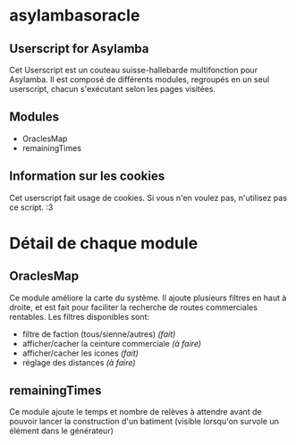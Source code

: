 # asylambasoracle
## Userscript for Asylamba

Cet Userscript est un couteau suisse-hallebarde multifonction pour Asylamba. Il est composé de différents modules, regroupés en un seul userscript, chacun s'exécutant selon les pages visitées.

## Modules
- OraclesMap
- remainingTimes

## Information sur les cookies
Cet userscript fait usage de cookies. Si vous n'en voulez pas, n'utilisez pas ce script. :3


# Détail de chaque module

## OraclesMap

Ce module améliore la carte du système. Il ajoute plusieurs filtres en haut à droite, et est fait pour faciliter la recherche de routes commerciales rentables. Les filtres disponibles sont:
- filtre de faction (tous/sienne/autres) *(fait)*
- afficher/cacher la ceinture commerciale *(à faire)*
- afficher/cacher les icones *(fait)*
- réglage des distances *(à faire)*


## remainingTimes

Ce module ajoute le temps et nombre de relèves à attendre avant de pouvoir lancer la construction d'un batiment (visible lorsqu'on survole un élément dans le générateur)

